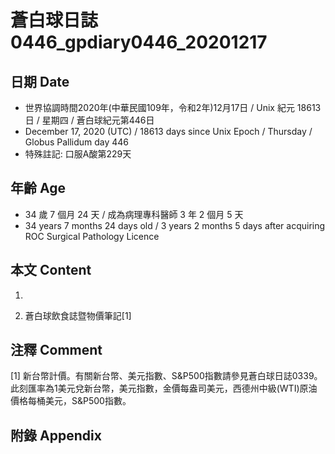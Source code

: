 [_metadata_:encoding]: - "utf-8"
[_metadata_:language]: - "zh-Hant-TW"
[_metadata_:fileformat]: - "markdown"
[_metadata_:MIME_type]: - "text/plain"
[_metadata_:markdown_version]: - "commonmark version 0.29"
[_metadata_:markdown_spec]: - "https://spec.commonmark.org/0.29/"

# 蒼白球日誌0446_gpdiary0446_20201217 #

## 日期 Date ##

* 世界協調時間2020年(中華民國109年，令和2年)12月17日 / Unix 紀元 18613 日 / 星期四 / 蒼白球紀元第446日
* December 17, 2020 (UTC) / 18613 days since Unix Epoch / Thursday / Globus Pallidum day 446
* 特殊註記: 口服A酸第229天

## 年齡 Age ##

* 34 歲 7 個月 24 天 / 成為病理專科醫師 3 年 2 個月 5 天
* 34 years 7 months 24 days old / 3 years 2 months 5 days after acquiring ROC Surgical Pathology Licence

## 本文 Content ##

1. 

    
2. 蒼白球飲食誌暨物價筆記[1]

    

## 注釋 Comment ##

[1] 新台幣計價。有關新台幣、美元指數、S&P500指數請參見蒼白球日誌0339。此刻匯率為1美元兌新台幣，美元指數，金價每盎司美元，西德州中級(WTI)原油價格每桶美元，S&P500指數。



## 附錄 Appendix ##

